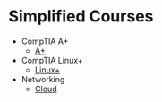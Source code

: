 # Simplified Courses

- CompTIA A+
  - [A+](./CompTIA%20A+/README.md)
- CompTIA Linux+
  - [Linux+](./CompTIA%20Linux+/README.md)
- Networking
  - [Cloud](./Networking/README.md)
